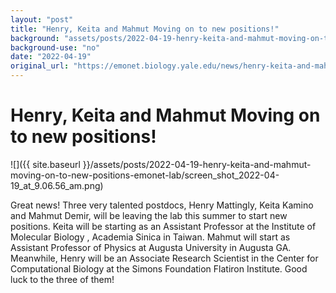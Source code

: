 ```yaml
---
layout: "post"
title: "Henry, Keita and Mahmut Moving on to new positions!"
background: "assets/posts/2022-04-19-henry-keita-and-mahmut-moving-on-to-new-positions-emonet-lab/screen_shot_2022-04-19_at_9.06.56_am.png"
background-use: "no"
date: "2022-04-19"
original_url: "https://emonet.biology.yale.edu/news/henry-keita-and-mahmut-moving-new-positions"
---
```

# Henry, Keita and Mahmut Moving on to new positions!

![]({{ site.baseurl }}/assets/posts/2022-04-19-henry-keita-and-mahmut-moving-on-to-new-positions-emonet-lab/screen_shot_2022-04-19_at_9.06.56_am.png)

Great news! Three very talented postdocs, Henry Mattingly, Keita Kamino and Mahmut Demir, will be leaving the lab this summer to start new positions. Keita will be starting as an Assistant Professor at the Institute of Molecular Biology , Academia Sinica in Taiwan. Mahmut will start as Assistant Professor of Physics at Augusta University in Augusta GA. Meanwhile, Henry will be an Associate Research Scientist in the Center for Computational Biology at the Simons Foundation Flatiron Institute. Good luck to the three of them!